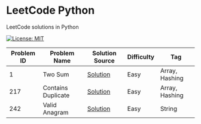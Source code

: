 # LeetCode Python

LeetCode solutions in Python

[![License: MIT](https://img.shields.io/badge/License-MIT-yellow.svg)](https://github.com/anirudhology/leetcode-python/blob/main/LICENSE)

| Problem ID | Problem Name       | Solution Source                                  | Difficulty | Tag            |
|------------|--------------------|--------------------------------------------------|------------|----------------|
| 1          | Two Sum            | [Solution](problems/array/two_sum.py)            | Easy       | Array, Hashing |
| 217        | Contains Duplicate | [Solution](problems/array/contains_duplicate.py) | Easy       | Array, Hashing |
| 242        | Valid Anagram      | [Solution](problems/string/valid_anagram.py)     | Easy       | String         |